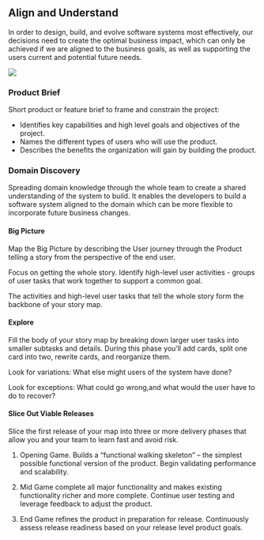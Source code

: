 ## Align and Understand

In order to design, build, and evolve software systems most effectively, our decisions need to create the optimal
business impact, which can only be achieved if we are aligned to the business goals, as well as supporting the users
current and potential future needs.

![](embed:AlignAndUnderstand)

### Product Brief

Short product or feature brief to frame and constrain the project: 
- Identifies key capabilities and high level goals and objectives of the project.
- Names the different types of users who will use the product. 
- Describes the benefits the organization will gain by building the product.

### Domain Discovery

Spreading domain knowledge through the whole team to create a shared understanding of the system to build. It enables
the developers to build a software system aligned to the domain which can be more flexible to incorporate future
business changes.

#### Big Picture

Map the Big Picture by describing the User journey through the Product telling a story from the perspective of the 
end user. 

Focus on getting the whole story. Identify high-level user activities - groups of user tasks that work together to support a common goal.

The activities and high-level user tasks that tell the whole story form the backbone of your story map.

#### Explore

Fill the body of your story map by breaking down larger user tasks into smaller subtasks and details. During this phase
you’ll add cards, split one card into two, rewrite cards, and reorganize them. 

Look for variations: What else might users of the system have done?

Look for exceptions: What could go wrong,and what would the user have to do to recover?

#### Slice Out Viable Releases

Slice the first release of your map into three or more delivery phases that allow you and your team to learn fast and
avoid risk.

1. Opening Game. Builds a “functional walking skeleton” – the simplest possible functional version of the product. Begin
validating performance and scalability.

2. Mid Game complete all major functionality and makes existing functionality richer and more complete. Continue user
testing and leverage feedback to adjust the product.

3. End Game refines the product in preparation for release. Continuously assess release readiness based on your release
level product goals.


